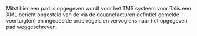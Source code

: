 Mitst hier een pad is opgegeven wordt voor het TMS systeem voor Talis een XML bericht opgesteld van de via de douanefacturen defintief gemelde voertuig(en) en ingedeelde orderregels en vervoglens naar het opgegeven pad weggeschreven.
